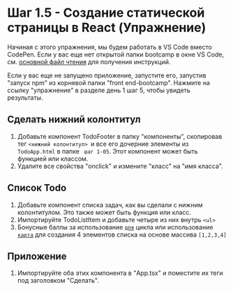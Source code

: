 # Шаг 1.5 - Создание статической страницы в React (Упражнение)

Начиная с этого упражнения, мы будем работать в VS Code вместо CodePen. Если у вас еще нет открытой папки bootcamp в окне VS Code, см. [основной файл чтения](https://github.com/Microsoft/frontend-bootcamp/blob/master/README.md) для получения инструкций.

Если у вас еще не запущено приложение, запустите его, запустив "запуск npm" из корневой папки "front end-bootcamp". Нажмите на ссылку "упражнение" в разделе день 1 шаг 5, чтобы увидеть результаты.

## Cделать нижний колонтитул

1. Добавьте компонент TodoFooter в папку "компоненты", скопировав тег `<нижний колонтитул> `и все его дочерние элементы из` TodoApp.html` в папке ` шаг 1-05`. Этот компонент может быть функцией или классом.
2. Удалите все свойства "onclick" и измените "класс" на "имя класса".

## Список Todo

1. Добавьте компонент списка задач, как вы сделали с нижним колонтитулом. Это также может быть функция или класс.
2. Импортируйте TodoListItem и добавьте четыре из них внутрь `<ul>`
3. Бонусные баллы за использование [`для`](https://developer.mozilla.org/en-US/docs/Web/JavaScript/Guide/Loops_and_iteration) цикла или использование [`карта`](https://developer.mozilla.org/en-US/docs/Web/JavaScript/Reference/Global_Objects/Array/map) для создания 4 элементов списка на основе массива `[1,2,3,4]`

## Приложение 

1. Импортируйте оба этих компонента в "App.tsx" и поместите их теги под заголовком "Сделать".
